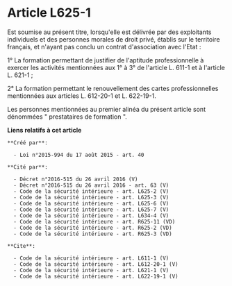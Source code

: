 # Article L625-1

Est soumise au présent titre, lorsqu'elle est délivrée par des exploitants individuels et des personnes morales de droit
privé, établis sur le territoire français, et n'ayant pas conclu un contrat d'association avec l'Etat : 

1° La formation permettant de justifier de l'aptitude professionnelle à exercer les activités mentionnées aux 1° à 3° de
l'article L. 611-1 et à l'article L. 621-1 ; 

2° La formation permettant le renouvellement des cartes professionnelles mentionnées aux articles L. 612-20-1 et L.
622-19-1. 

Les personnes mentionnées au premier alinéa du présent article sont dénommées " prestataires de formation ".

**Liens relatifs à cet article**

	**Créé par**:

	  - Loi n°2015-994 du 17 août 2015 - art. 40

	**Cité par**:

	  - Décret n°2016-515 du 26 avril 2016 (V)
	  - Décret n°2016-515 du 26 avril 2016 - art. 63 (V)
	  - Code de la sécurité intérieure - art. L625-2 (V)
	  - Code de la sécurité intérieure - art. L625-3 (V)
	  - Code de la sécurité intérieure - art. L625-6 (V)
	  - Code de la sécurité intérieure - art. L625-7 (V)
	  - Code de la sécurité intérieure - art. L634-4 (V)
	  - Code de la sécurité intérieure - art. R625-11 (VD)
	  - Code de la sécurité intérieure - art. R625-2 (VD)
	  - Code de la sécurité intérieure - art. R625-3 (VD)

	**Cite**:

	  - Code de la sécurité intérieure - art. L611-1 (V)
	  - Code de la sécurité intérieure - art. L612-20-1 (V)
	  - Code de la sécurité intérieure - art. L621-1 (V)
	  - Code de la sécurité intérieure - art. L622-19-1 (V)
